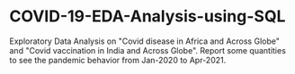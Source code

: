 # COVID-19-EDA-Analysis-using-SQL
Exploratory Data Analysis on "Covid disease in Africa and Across Globe" and "Covid vaccination in India and Across Globe". Report some quantities to see the pandemic behavior from Jan-2020 to Apr-2021.

